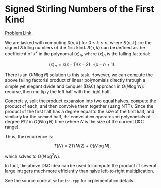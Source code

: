 # Signed Stirling Numbers of the First Kind

[Problem Link](https://judge.yosupo.jp/problem/stirling_number_of_the_first_kind).

We are tasked with computing $S(n, k)$ for $0 \leq k \leq n$, where $S(n, k)$ are the signed Stirling numbers of the first kind. $S(n, k)$ can be defined as the coefficient of $x^k$ in the polynomial $(x)_n$, where $(x)_n$ is the falling factorial:

$$
(x)_n = x(x - 1)(x - 2)\cdots(x - n + 1).
$$

There is an $O(N \log N)$ solution to this task. However, we can compute the above falling factorial product of linear polynomials directly through a simple yet elegant divide and conquer (D\&C) approach in $O(N \log^2 N)$: recurse, then multiply the left half with the right half.

Concretely, split the product expansion into two equal halves, compute the product of each, and then convolve them together (using NTT). Since the product of the first half has a degree equal to the size of the first half, and similarly for the second half, the convolution operates on polynomials of degree $N/2$ in $O(N \log N)$ time (where $N$ is the size of the current D\&C range).

Thus, the recurrence is:

$$
T(N) = 2T(N/2) + O(N \log N),
$$

which solves to $O(N \log^2 N)$.

In fact, the above D\&C idea can be used to compute the product of several large integers much more efficiently than naive left-to-right multiplication.

See the source code at `solution.cpp` for implementation details. 